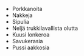 - Porkkanoita
- Nakkeja
- Sipulia
- Neljä trukkilavallista olutta
- Kuusi lonkeroa
- Savukerasia
- Pussi aakkosia

